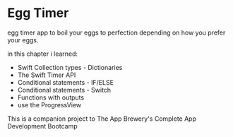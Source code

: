 # Egg Timer


 egg timer app to boil your eggs to perfection depending on how you prefer your eggs. 

in this chapter i learned:

- Swift Collection types - Dictionaries
- The Swift Timer API
- Conditional statements - IF/ELSE
- Conditional statements - Switch
- Functions with outputs
- use the ProgressView



This is a companion project to The App Brewery's Complete App Development Bootcamp



